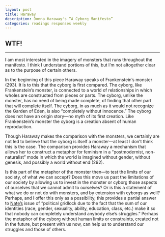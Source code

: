 ```yaml
---
layout: post
title: Haraway
description: Donna Haraway's “A Cyborg Manifesto”
categories: readings responses weekly
---
```


## WTF!
---

I am most interested in the imagery of monsters that runs throughout the manifesto.  I think I understand portions of this, but I’m not altogether clear as to the purpose of certain others. 

In the beginning of this piece Haraway speaks of Frankenstein’s monster (293).  It is to this that the cyborg is first compared.  The cyborg, like Frankenstein’s monster, is connected to a world of relationships in which wholes are constructed from pieces or parts.  The cyborg, unlike the monster, has no need of being made complete, of finding that other part that will complete itself.  The cyborg, in as much as it would not recognize the Garden of Eden, is also “completely without innocence.”  The cyborg does not have an origin story—no myth of its first creation.  Like Frankenstein’s monster the cyborg is a creation absent of human reproduction.   

Though Haraway makes the comparison with the monsters, we certainly are not led to believe that the cyborg is itself a monster—at least I don’t think this is the case.  The comparison provides Haraway a mechanism that allows her to construct a metaphor for feminism in a “postmodernist, non-naturalist” mode in which the world is imagined without gender, without genesis, and possibly a world without end (292).

Is this part of the metaphor of the monster then—to test the limits of our society, of what we can accept?  Does this move us past the limitations of our society by allowing us to invest in the monster or cyborg those aspects of ourselves that we cannot admit to ourselves?  Or is this a statement of what we do or not do with monsters, and by extension with cyborgs as well?  Perhaps, and I offer this only as a possibility, this provides a partial answer to [Nate’s]( http://nattybee.github.io/blog/2016-02-10/haraway.html) issue of “political gridlock due to the fact that the sum of our identities (race, gender, sexuality, ability, education, class, etc.) make it so that nobody can completely understand anybody else’s struggles.”  Perhaps the metaphor of the cyborg without human limits or constraints, created not in the future, but present with us now, can help us to understand our struggles and those of others.


